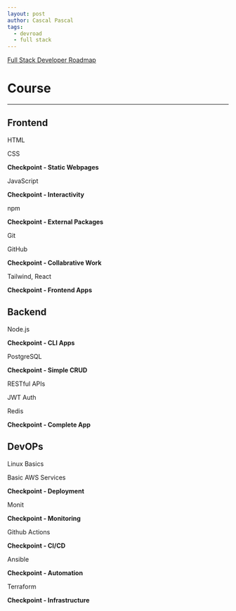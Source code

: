 ```yaml
---
layout: post
author: Cascal Pascal
tags:
  - devroad
  - full stack
---
```


[Full Stack Developer Roadmap](https://roadmap.sh/full-stack)

# Course

---

## Frontend

HTML

CSS

**Checkpoint - Static Webpages**


JavaScript

**Checkpoint - Interactivity**


npm

**Checkpoint - External Packages**


Git

GitHub

**Checkpoint - Collabrative Work**


Tailwind, React

**Checkpoint - Frontend Apps**


## Backend

Node.js

**Checkpoint - CLI Apps**


PostgreSQL

**Checkpoint - Simple CRUD**


RESTful APIs

JWT Auth

Redis

**Checkpoint - Complete App**


## DevOPs

Linux Basics

Basic AWS Services

**Checkpoint - Deployment**


Monit

**Checkpoint - Monitoring**


Github Actions

**Checkpoint - CI/CD**


Ansible

**Checkpoint - Automation**


Terraform

**Checkpoint - Infrastructure**
